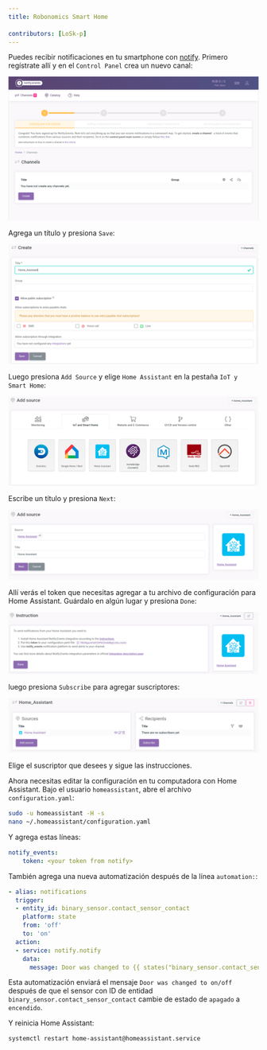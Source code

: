 ```yaml
---
title: Robonomics Smart Home

contributors: [LoSk-p]
---
```


Puedes recibir notificaciones en tu smartphone con [notify](https://notify.events/). Primero regístrate allí y en el `Control Panel` crea un nuevo canal:

![control_panel](../images/home-assistant/not_control_panel.png)

Agrega un título y presiona `Save`:

![channel](../images/home-assistant/not_create_chanell.png)

Luego presiona `Add Source` y elige `Home Assistant` en la pestaña `IoT y Smart Home`:

![source](../images/home-assistant/not_add_source.png)

Escribe un título y presiona `Next`:

![source_next](../images/home-assistant/not_add_source_next.png)

Allí verás el token que necesitas agregar a tu archivo de configuración para Home Assistant. Guárdalo en algún lugar y presiona `Done`:

![token](../images/home-assistant/not_token.png)

luego presiona `Subscribe` para agregar suscriptores:

![subscribe](../images/home-assistant/not_subscribe.png)

Elige el suscriptor que desees y sigue las instrucciones.

Ahora necesitas editar la configuración en tu computadora con Home Assistant. Bajo el usuario `homeassistant`, abre el archivo `configuration.yaml`:

```bash
sudo -u homeassistant -H -s
nano ~/.homeassistant/configuration.yaml
```

Y agrega estas líneas:

```yaml
notify_events:
    token: <your token from notify>
```
También agrega una nueva automatización después de la línea `automation:`:
```yaml
- alias: notifications
  trigger:
  - entity_id: binary_sensor.contact_sensor_contact
    platform: state
    from: 'off'
    to: 'on'
  action:
  - service: notify.notify
    data:
      message: Door was changed to {{ states("binary_sensor.contact_sensor_contact") }}
```
Esta automatización enviará el mensaje `Door was changed to on/off` después de que el sensor con ID de entidad `binary_sensor.contact_sensor_contact` cambie de estado de `apagado` a `encendido`.

Y reinicia Home Assistant:
```bash
systemctl restart home-assistant@homeassistant.service
```